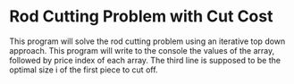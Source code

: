 <h1>Rod Cutting Problem with Cut Cost</h1>

<p>
  This program will solve the rod cutting problem using an iterative top down approach. This program will write to the console the values of the array, followed by price index of each array. The third line is supposed to be the optimal size i of the first piece to cut off.
</p>
